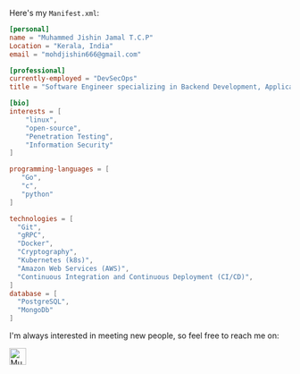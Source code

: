 Here's my `Manifest.xml`:

```toml
[personal]
name = "Muhammed Jishin Jamal T.C.P"
Location = "Kerala, India"
email = "mohdjishin666@gmail.com"

[professional]
currently-employed = "DevSecOps"
title = "Software Engineer specializing in Backend Development, Application Security, Network Security, Penetration Testing, and Vulnerability Assessment"

[bio]
interests = [
    "linux",
    "open-source",
    "Penetration Testing",
    "Information Security"
]

programming-languages = [
   "Go",
   "c",
   "python"
]

technologies = [
  "Git",
  "gRPC",
  "Docker",
  "Cryptography",
  "Kubernetes (k8s)",
  "Amazon Web Services (AWS)",
  "Continuous Integration and Continuous Deployment (CI/CD)",
]
database = [
  "PostgreSQL",
  "MongoDb"
]


```
I'm always interested in meeting new people, so feel free to reach me on:

<div>
  <a href="https://www.linkedin.com/in/muhammed-jishin-jamal-t-c-p-a398aa215">
    <img src="https://www.vectorlogo.zone/logos/linkedin/linkedin-icon.svg" alt="Muhammed Jishin Jamal T.C.P's LinkedIn Profile" height="30" width="30">
  </a>
</div>
